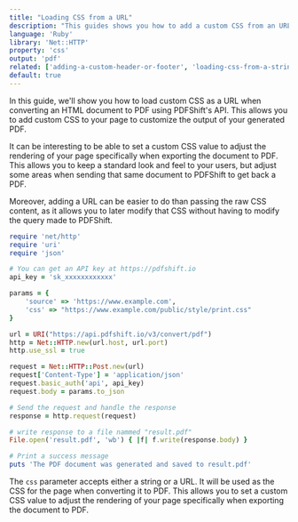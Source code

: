 ```yaml
---
title: "Loading CSS from a URL"
description: "This guides shows you how to add a custom CSS from an URL onto your document to customize the output of your generated PDF. Follow this guides to learn how to do it using Ruby and the Net::HTTP library and see how it can quickly be implemented using the PDFShift's API."
language: 'Ruby'
library: 'Net::HTTP'
property: 'css'
output: 'pdf'
related: ['adding-a-custom-header-or-footer', 'loading-css-from-a-string', 'loading-javascript-from-a-string', 'loading-javascript-from-a-url']
default: true
---
```


In this guide, we'll show you how to load custom CSS as a URL when converting an HTML document to PDF using PDFShift's API. This allows you to add custom CSS to your page to customize the output of your generated PDF.

It can be interesting to be able to set a custom CSS value to adjust the rendering of your page specifically when exporting the document to PDF.
This allows you to keep a standard look and feel to your users, but adjust some areas when sending that same document to PDFShift to get back a PDF.

Moreover, adding a URL can be easier to do than passing the raw CSS content, as it allows you to later modify that CSS without having to modify the query made to PDFShift.

```ruby
require 'net/http'
require 'uri'
require 'json'

# You can get an API key at https://pdfshift.io
api_key = 'sk_xxxxxxxxxxxx'

params = {
    'source' => 'https://www.example.com',
    'css' => "https://www.example.com/public/style/print.css"
}

url = URI("https://api.pdfshift.io/v3/convert/pdf")
http = Net::HTTP.new(url.host, url.port)
http.use_ssl = true

request = Net::HTTP::Post.new(url)
request['Content-Type'] = 'application/json'
request.basic_auth('api', api_key)
request.body = params.to_json

# Send the request and handle the response
response = http.request(request)

# write response to a file nammed "result.pdf"
File.open('result.pdf', 'wb') { |f| f.write(response.body) }

# Print a success message
puts 'The PDF document was generated and saved to result.pdf'
```

The `css` parameter accepts either a string or a URL. It will be used as the CSS for the page when converting it to PDF. This allows you to set a custom CSS value to adjust the rendering of your page specifically when exporting the document to PDF.
